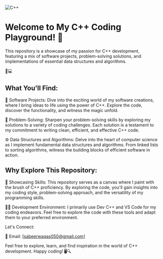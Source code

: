 ![C++](https://github.com/Sabeerwaqas/DSA/assets/71982222/2e888918-5b69-4c24-a236-1b7f6a53964c)

<h1>Welcome to My C++ Coding Playground! 🚀</h1>

<p>This repository is a showcase of my passion for C++ development, featuring a mix of software projects, problem-solving solutions, and implementations of essential data structures and algorithms.</p> 🤖💻

<h2>What You'll Find:</h2>
<p>🌟 Software Projects: Dive into the exciting world of my software creations, where I bring ideas to life using the power of C++. Explore the code, discover the functionality, and witness the magic unfold.</p>

<p>🧠 Problem-Solving: Sharpen your problem-solving skills by exploring my solutions to a variety of coding challenges. Each solution is a testament to my commitment to writing clean, efficient, and effective C++ code.</p>

<p>⚙️ Data Structures and Algorithms: Delve into the heart of computer science as I implement fundamental data structures and algorithms. From linked lists to sorting algorithms, witness the building blocks of efficient software in action.</p>

<h2>Why Explore This Repository:</h2>
<p>
  🚀 Showcasing Skills: This repository serves as a canvas where I paint with the brush of C++ proficiency. By exploring the code, you'll gain insights into my coding style, problem-solving approach, and the versatility of my programming skills.
</p>

<p>👨‍💻 Development Environment: I primarily use Dev C++ and VS Code for my coding endeavors. Feel free to explore the code with these tools and adapt them to your preferred environment.</p>

Let's Connect:

📧 Email: [sabeerwaqas050@gmail.com]

Feel free to explore, learn, and find inspiration in the world of C++ development. Happy coding! 🖥️🔍






